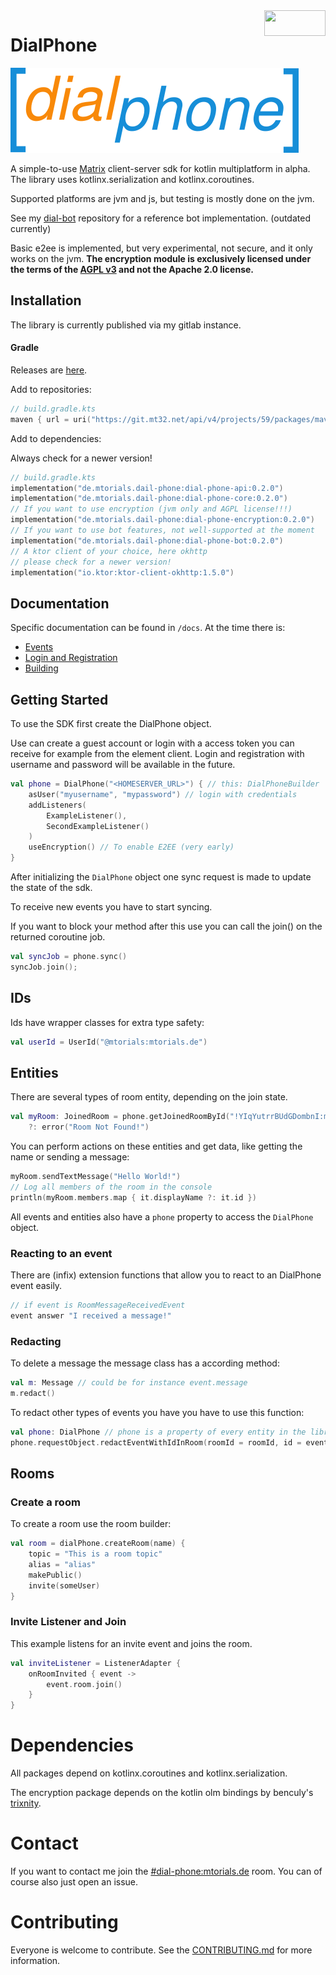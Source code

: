 <a href="https://matrix.org" target="_blank">
<img align="right" width="98" height="41" src="https://matrix.org/docs/projects/images//made-for-matrix.png"></a>

# DialPhone

![dialphone-logo](https://raw.githubusercontent.com/mtorials/dial-phone/master/logo.png)

A simple-to-use [Matrix](https://matrix.org/) client-server sdk for kotlin multiplatform in alpha.
The library uses kotlinx.serialization and kotlinx.coroutines.

Supported platforms are jvm and js, but testing is mostly done on the jvm.

See my [dial-bot](https://github.com/mtorials/dialbot) repository for a reference bot implementation.
(outdated currently)

Basic e2ee is implemented, but very experimental, not secure, and it only works on the jvm. **The encryption module
is exclusively licensed under the terms of the [AGPL v3](agpl.txt) and not the Apache 2.0 license.**

## Installation

The library is currently published via my gitlab instance.

#### Gradle

Releases are [here](https://git.mt32.net/mtorials/dial-phone/-/packages/).

Add to repositories:

```kotlin
// build.gradle.kts
maven { url = uri("https://git.mt32.net/api/v4/projects/59/packages/maven") }
```

Add to dependencies:

Always check for a newer version!

```kotlin
// build.gradle.kts
implementation("de.mtorials.dail-phone:dial-phone-api:0.2.0")
implementation("de.mtorials.dail-phone:dial-phone-core:0.2.0")
// If you want to use encryption (jvm only and AGPL license!!!)
implementation("de.mtorials.dail-phone:dial-phone-encryption:0.2.0")
// If you want to use bot features, not well-supported at the moment
implementation("de.mtorials.dail-phone:dial-phone-bot:0.2.0")
// A ktor client of your choice, here okhttp
// please check for a newer version!
implementation("io.ktor:ktor-client-okhttp:1.5.0")
```

## Documentation

Specific documentation can be found in `/docs`. At the time there is:

- [Events](docs/events.md)
- [Login and Registration](docs/login.md)
- [Building](docs/BUILDING.md)

## Getting Started

To use the SDK first create the DialPhone object.

Use can create a guest account or login with a access token you can receive for example from the element client.
Login and registration with username and password will be available in the future.
```kotlin
val phone = DialPhone("<HOMESERVER_URL>") { // this: DialPhoneBuilder
    asUser("myusername", "mypassword") // login with credentials
    addListeners(
        ExampleListener(),
        SecondExampleListener()
    )
    useEncryption() // To enable E2EE (very early)
}

```
After initializing the `DialPhone` object one sync request is made to update the state of the sdk.

To receive new events you have to start syncing.

If you want to block your method after this use you can call the join() on the returned coroutine job.

```kotlin
val syncJob = phone.sync()
syncJob.join();
```

## IDs

Ids have wrapper classes for extra type safety:

```kotlin
val userId = UserId("@mtorials:mtorials.de")
```

## Entities

There are several types of room entity, depending on the join state.

```kotlin
val myRoom: JoinedRoom = phone.getJoinedRoomById("!YIqYutrrBUdGDombnI:mtorials.de")
    ?: error("Room Not Found!")
```

You can perform actions on these entities and get data, like getting the name or sending a message:

```kotlin
myRoom.sendTextMessage("Hello World!")
// Log all members of the room in the console
println(myRoom.members.map { it.displayName ?: it.id })
```

All events and entities also have a `phone` property to access the `DialPhone` object.

### Reacting to an event

There are (infix) extension functions that allow you to react to an DialPhone event easily.

```kotlin
// if event is RoomMessageReceivedEvent
event answer "I received a message!"
```

### Redacting

To delete a message the message class has a according method:

```kotlin
val m: Message // could be for instance event.message
m.redact()
```

To redact other types of events you have you have to use this function:

```kotlin
val phone: DialPhone // phone is a property of every entity in the library
phone.requestObject.redactEventWithIdInRoom(roomId = roomId, id = eventId)
```

## Rooms

### Create a room 

To create a room use the room builder:

```kotlin
val room = dialPhone.createRoom(name) {
    topic = "This is a room topic"
    alias = "alias"
    makePublic()
    invite(someUser)
}
```

### Invite Listener and Join

This example listens for an invite event and joins the room.

```kotlin
val inviteListener = ListenerAdapter {
    onRoomInvited { event ->
        event.room.join()
    }
}
```
# Dependencies

All packages depend on kotlinx.coroutines and kotlinx.serialization.

The encryption package depends on the kotlin olm bindings by benculy's [trixnity](https://gitlab.com/benkuly/trixnity).

# Contact

If you want to contact me join the [#dial-phone:mtorials.de](https://matrix.to/#/#dial-phone:mtorials.de) room.
You can of course also just open an issue.

# Contributing

Everyone is welcome to contribute.
See the [CONTRIBUTING.md](https://github.com/mtorials/dial-phone/blob/master/CONTRIBUTING.md) for more information.